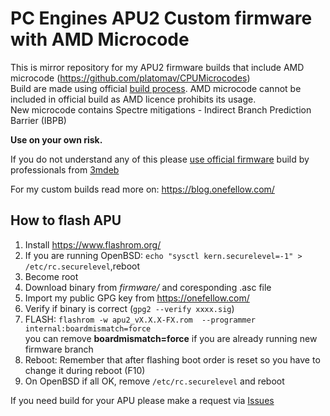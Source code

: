 # PC Engines APU2 Custom firmware with AMD Microcode
This is mirror repository for my APU2 firmware builds that include AMD microcode (https://github.com/platomav/CPUMicrocodes)  
Build are made using official [build process](https://github.com/pcengines/apu2-documentation/blob/master/docs/microcode_patching.md).  AMD microcode cannot be included in official build as AMD licence prohibits its usage.  
New microcode contains Spectre mitigations - Indirect Branch Prediction Barrier (IBPB)  
  
**Use on your own risk.**  
  
If you do not understand any of this please [use official firmware](https://pcengines.github.io/) build by professionals from [3mdeb](https://3mdeb.com/about-us/)  
  
For my custom builds read more on: https://blog.onefellow.com/
## How to flash APU
1) Install https://www.flashrom.org/
2) If you are running OpenBSD: ```echo "sysctl kern.securelevel=-1" > /etc/rc.securelevel```,reboot
3) Become root
4) Download binary from *firmware/* and coresponding .asc file
5) Import my public GPG key from https://onefellow.com/
6) Verify if binary is correct (```gpg2 --verify xxxx.sig```)
7) FLASH: ```flashrom -w apu2_vX.X.X-FX.rom  --programmer internal:boardmismatch=force```  
you can remove **boardmismatch=force** if you are already running new firmware branch
8) Reboot: Remember that after flashing boot order is reset so you have to change it during reboot (F10)
9) On OpenBSD if all OK, remove ```/etc/rc.securelevel``` and reboot  


If you need build for your APU please make a request via [Issues](https://github.com/kolargol/apu2_firmware/issues)
